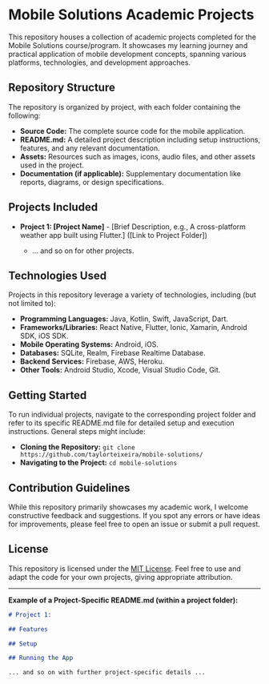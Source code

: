 # Mobile Solutions Academic Projects

This repository houses a collection of academic projects completed for the Mobile Solutions course/program.  It showcases my learning journey and practical application of mobile development concepts, spanning various platforms, technologies, and development approaches.

## Repository Structure

The repository is organized by project, with each folder containing the following:

* **Source Code:** The complete source code for the mobile application.
* **README.md:** A detailed project description including setup instructions, features, and any relevant documentation.
* **Assets:**  Resources such as images, icons, audio files, and other assets used in the project.
* **Documentation (if applicable):**  Supplementary documentation like reports, diagrams, or design specifications.

## Projects Included

* **Project 1: [Project Name]** - [Brief Description, e.g., A cross-platform weather app built using Flutter.] ([Link to Project Folder])

  * ... and so on for other projects.


## Technologies Used

Projects in this repository leverage a variety of technologies, including (but not limited to):

* **Programming Languages:** Java, Kotlin, Swift, JavaScript, Dart.
* **Frameworks/Libraries:** React Native, Flutter, Ionic, Xamarin, Android SDK, iOS SDK.
* **Mobile Operating Systems:** Android, iOS.
* **Databases:** SQLite, Realm, Firebase Realtime Database.
* **Backend Services:** Firebase, AWS, Heroku.
* **Other Tools:** Android Studio, Xcode, Visual Studio Code, Git.


## Getting Started

To run individual projects, navigate to the corresponding project folder and refer to its specific README.md file for detailed setup and execution instructions.  General steps might include:

* **Cloning the Repository:** `git clone https://github.com/taylorteixeira/mobile-solutions/`
* **Navigating to the Project:** `cd mobile-solutions`




## Contribution Guidelines

While this repository primarily showcases my academic work, I welcome constructive feedback and suggestions. If you spot any errors or have ideas for improvements, please feel free to open an issue or submit a pull request.


## License

This repository is licensed under the [MIT License](LICENSE). Feel free to use and adapt the code for your own projects, giving appropriate attribution.


---


**Example of a Project-Specific README.md (within a project folder):**

```markdown
# Project 1:

## Features

## Setup

## Running the App

... and so on with further project-specific details ...
